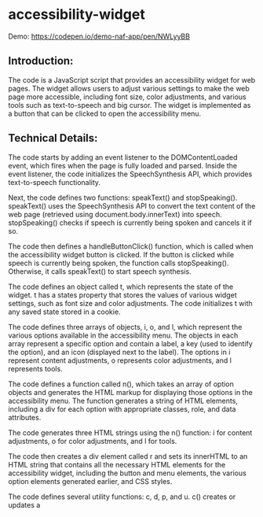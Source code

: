# accessibility-widget

Demo: https://codepen.io/demo-naf-app/pen/NWLyyBB

## Introduction:
The code is a JavaScript script that provides an accessibility widget for web pages. The widget allows users to adjust various settings to make the web page more accessible, including font size, color adjustments, and various tools such as text-to-speech and big cursor. The widget is implemented as a button that can be clicked to open the accessibility menu.

## Technical Details:
The code starts by adding an event listener to the DOMContentLoaded event, which fires when the page is fully loaded and parsed. Inside the event listener, the code initializes the SpeechSynthesis API, which provides text-to-speech functionality.

Next, the code defines two functions: speakText() and stopSpeaking(). speakText() uses the SpeechSynthesis API to convert the text content of the web page (retrieved using document.body.innerText) into speech. stopSpeaking() checks if speech is currently being spoken and cancels it if so.

The code then defines a handleButtonClick() function, which is called when the accessibility widget button is clicked. If the button is clicked while speech is currently being spoken, the function calls stopSpeaking(). Otherwise, it calls speakText() to start speech synthesis.

The code defines an object called t, which represents the state of the widget. t has a states property that stores the values of various widget settings, such as font size and color adjustments. The code initializes t with any saved state stored in a cookie.

The code defines three arrays of objects, i, o, and l, which represent the various options available in the accessibility menu. The objects in each array represent a specific option and contain a label, a key (used to identify the option), and an icon (displayed next to the label). The options in i represent content adjustments, o represents color adjustments, and l represents tools.

The code defines a function called n(), which takes an array of option objects and generates the HTML markup for displaying those options in the accessibility menu. The function generates a string of HTML elements, including a div for each option with appropriate classes, role, and data attributes.

The code generates three HTML strings using the n() function: i for content adjustments, o for color adjustments, and l for tools.

The code then creates a div element called r and sets its innerHTML to an HTML string that contains all the necessary HTML elements for the accessibility widget, including the button and menu elements, the various option elements generated earlier, and CSS styles.

The code defines several utility functions: c, d, p, and u. c() creates or updates a <style> element with a given ID and sets its innerHTML to a given CSS rule. d() generates a CSS rule for a given filter and property. p() applies a given filter to the page by setting a data attribute on the document element and generating a corresponding <style> element with the appropriate CSS rules. u() updates the UI to reflect the current state of the widget.

The code adds event listeners to the button and menu elements that toggle the visibility of the menu when clicked. It also adds event listeners to the various option elements that update the state of the widget when clicked.

## Conclusion:

The JavaScript code provides an accessibility widget for web pages that allows users to adjust various settings to make the page more accessible, including font size, color adjustments, and various tools such as text-to-speech and big cursor. The widget is implemented as a button that can be clicked to open the accessibility menu. The code uses the SpeechSynthesis API to provide text-to-speech functionality and stores the state of the widget in a cookie. The code generates the HTML elements for the accessibility menu using the n() function and provides several utility functions for manipulating CSS rules and updating the UI.

Code based on: 

https://github.com/bennyluk/Sienna-Accessibility-Widget
